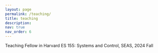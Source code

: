 ```yaml
---
layout: page
permalink: /teaching/
title: teaching
description: 
nav: true
nav_order: 6
---
```


Teaching Fellow in Harvard ES 155: Systems and Control, SEAS, 2024 Fall
